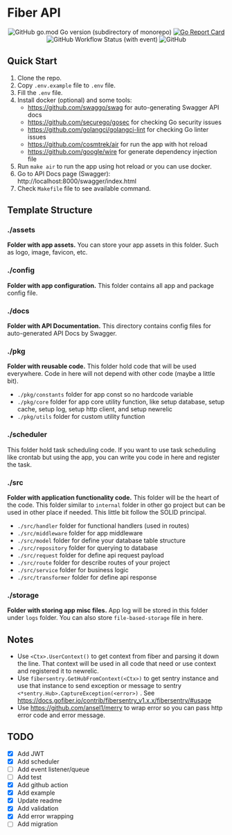 # Fiber API

<div align="center">

![GitHub go.mod Go version (subdirectory of monorepo)](https://img.shields.io/github/go-mod/go-version/granitebps/fiber-api)
[![Go Report Card](https://goreportcard.com/badge/github.com/granitebps/fiber-api)](https://goreportcard.com/report/github.com/granitebps/fiber-api)
![GitHub Workflow Status (with event)](https://img.shields.io/github/actions/workflow/status/granitebps/fiber-api/test.yml)
![GitHub](https://img.shields.io/github/license/granitebps/fiber-api)

</div>

## Quick Start
1. Clone the repo.
2. Copy `.env.example` file to `.env` file.
3. Fill the `.env` file.
4. Install docker (optional) and some tools:
   - https://github.com/swaggo/swag for auto-generating Swagger API docs
   - https://github.com/securego/gosec for checking Go security issues
   - https://github.com/golangci/golangci-lint for checking Go linter issues
   - https://github.com/cosmtrek/air for run the app with hot reload
   - https://github.com/google/wire for generate dependency injection file
6. Run `make air` to run the app using hot reload or you can use docker.
7. Go to API Docs page (Swagger): http://localhost:8000/swagger/index.html
8. Check `Makefile` file to see available command.

## Template Structure

### ./assets
**Folder with app assets.** You can store your app assets in this folder. Such as logo, image, favicon, etc.

### ./config
**Folder with app configuration.** This folder contains all app and package config file.

### ./docs
**Folder with API Documentation.** This directory contains config files for auto-generated API Docs by Swagger.

### ./pkg
**Folder with reusable code.** This folder hold code that will be used everywhere. Code in here will not depend with other code (maybe a little bit).
- `./pkg/constants` folder for app const so no hardcode variable
- `./pkg/core` folder for app core utility function, like setup database, setup cache, setup log, setup http client, and setup newrelic
- `./pkg/utils` folder for custom utility function

### ./scheduler
This folder hold task scheduling code. If you want to use task scheduling like crontab but using the app, you can write you code in here and register the task.

### ./src
**Folder with application functionality code.** This folder will be the heart of the code. This folder similar to `internal` folder in other go project but can be used in other place if needed. This little bit follow the SOLID principal.
- `./src/handler` folder for functional handlers (used in routes)
- `./src/middleware` folder for app middleware
- `./src/model` folder for define your database table structure
- `./src/repository` folder for querying to database
- `./src/request` folder for define api request payload
- `./src/route` folder for describe routes of your project
- `./src/service` folder for business logic
- `./src/transformer` folder for define api response

### ./storage
**Folder with storing app misc files.** App log will be stored in this folder under `logs` folder. You can also store `file-based-storage` file in here.

## Notes
- Use `<Ctx>.UserContext()` to get context from fiber and parsing it down the line. That context will be used in all code that need or use context and registered it to newrelic.
- Use `fibersentry.GetHubFromContext(<Ctx>)` to get sentry instance and use that instance to send exception or message to sentry `<*sentry.Hub>.CaptureException(<error>)` . See https://docs.gofiber.io/contrib/fibersentry_v1.x.x/fibersentry/#usage
- Use https://github.com/ansel1/merry to wrap error so you can pass http error code and error message.

## TODO
- [x] Add JWT
- [x] Add scheduler
- [ ] Add event listener/queue
- [ ] Add test
- [x] Add github action
- [x] Add example
- [x] Update readme
- [x] Add validation
- [x] Add error wrapping
- [ ] Add migration